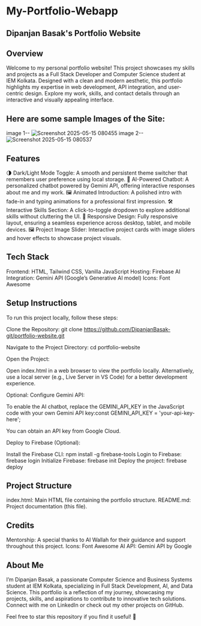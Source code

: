 # My-Portfolio-Webapp

## Dipanjan Basak's Portfolio Website

## Overview
Welcome to my personal portfolio website! This project showcases my skills and projects as a Full Stack Developer and Computer Science student at IEM Kolkata. Designed with a clean and modern aesthetic, this portfolio highlights my expertise in web development, API integration, and user-centric design. Explore my work, skills, and contact details through an interactive and visually appealing interface.


## Here are some sample Images of the Site:
image 1-- ![Screenshot 2025-05-15 080455](https://github.com/user-attachments/assets/58ec79f6-c02f-474c-9f63-a13b052a1e71)
image 2-- ![Screenshot 2025-05-15 080537](https://github.com/user-attachments/assets/2f0a5f20-6f7e-404d-a6c6-bd1c32991ee1)


## Features

🌗 Dark/Light Mode Toggle: A smooth and persistent theme switcher that remembers user preference using local storage.
🤖 AI-Powered Chatbot: A personalized chatbot powered by Gemini API, offering interactive responses about me and my work.
🖼️ Animated Introduction: A polished intro with fade-in and typing animations for a professional first impression.
🛠️ Interactive Skills Section: A click-to-toggle dropdown to explore additional skills without cluttering the UI.
📱 Responsive Design: Fully responsive layout, ensuring a seamless experience across desktop, tablet, and mobile devices.
🖼️ Project Image Slider: Interactive project cards with image sliders and hover effects to showcase project visuals.

## Tech Stack

Frontend: HTML, Tailwind CSS, Vanilla JavaScript
Hosting: Firebase
AI Integration: Gemini API (Google’s Generative AI model)
Icons: Font Awesome

## Setup Instructions
To run this project locally, follow these steps:

Clone the Repository:
git clone https://github.com/DipanjanBasak-git/portfolio-website.git


Navigate to the Project Directory:
cd portfolio-website


Open the Project:

Open index.html in a web browser to view the portfolio locally.
Alternatively, use a local server (e.g., Live Server in VS Code) for a better development experience.


Optional: Configure Gemini API:

To enable the AI chatbot, replace the GEMINI_API_KEY in the JavaScript code with your own Gemini API key:const GEMINI_API_KEY = 'your-api-key-here';


You can obtain an API key from Google Cloud.


Deploy to Firebase (Optional):

Install the Firebase CLI: npm install -g firebase-tools
Login to Firebase: firebase login
Initialize Firebase: firebase init
Deploy the project: firebase deploy



## Project Structure

index.html: Main HTML file containing the portfolio structure.
README.md: Project documentation (this file).

## Credits

Mentorship: A special thanks to AI Wallah for their guidance and support throughout this project.
Icons: Font Awesome
AI API: Gemini API by Google

## About Me
I’m Dipanjan Basak, a passionate Computer Science and Business Systems student at IEM Kolkata, specializing in Full Stack Development, AI, and Data Science. This portfolio is a reflection of my journey, showcasing my projects, skills, and aspirations to contribute to innovative tech solutions. Connect with me on LinkedIn or check out my other projects on GitHub.

Feel free to star this repository if you find it useful! 🌟
